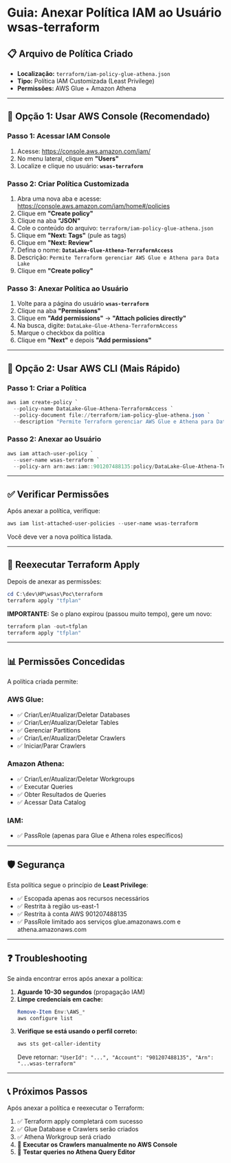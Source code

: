 # Guia: Anexar Política IAM ao Usuário wsas-terraform

## 📋 Arquivo de Política Criado
- **Localização:** `terraform/iam-policy-glue-athena.json`
- **Tipo:** Política IAM Customizada (Least Privilege)
- **Permissões:** AWS Glue + Amazon Athena

---

## 🔧 Opção 1: Usar AWS Console (Recomendado)

### Passo 1: Acessar IAM Console
1. Acesse: https://console.aws.amazon.com/iam/
2. No menu lateral, clique em **"Users"**
3. Localize e clique no usuário: **`wsas-terraform`**

### Passo 2: Criar Política Customizada
1. Abra uma nova aba e acesse: https://console.aws.amazon.com/iam/home#/policies
2. Clique em **"Create policy"**
3. Clique na aba **"JSON"**
4. Cole o conteúdo do arquivo: `terraform/iam-policy-glue-athena.json`
5. Clique em **"Next: Tags"** (pule as tags)
6. Clique em **"Next: Review"**
7. Defina o nome: **`DataLake-Glue-Athena-TerraformAccess`**
8. Descrição: `Permite Terraform gerenciar AWS Glue e Athena para Data Lake`
9. Clique em **"Create policy"**

### Passo 3: Anexar Política ao Usuário
1. Volte para a página do usuário **`wsas-terraform`**
2. Clique na aba **"Permissions"**
3. Clique em **"Add permissions"** → **"Attach policies directly"**
4. Na busca, digite: `DataLake-Glue-Athena-TerraformAccess`
5. Marque o checkbox da política
6. Clique em **"Next"** e depois **"Add permissions"**

---

## 🚀 Opção 2: Usar AWS CLI (Mais Rápido)

### Passo 1: Criar a Política
```powershell
aws iam create-policy `
  --policy-name DataLake-Glue-Athena-TerraformAccess `
  --policy-document file://terraform/iam-policy-glue-athena.json `
  --description "Permite Terraform gerenciar AWS Glue e Athena para Data Lake"
```

### Passo 2: Anexar ao Usuário
```powershell
aws iam attach-user-policy `
  --user-name wsas-terraform `
  --policy-arn arn:aws:iam::901207488135:policy/DataLake-Glue-Athena-TerraformAccess
```

---

## ✅ Verificar Permissões

Após anexar a política, verifique:

```powershell
aws iam list-attached-user-policies --user-name wsas-terraform
```

Você deve ver a nova política listada.

---

## 🔄 Reexecutar Terraform Apply

Depois de anexar as permissões:

```powershell
cd C:\dev\HP\wsas\Poc\terraform
terraform apply "tfplan"
```

**IMPORTANTE:** Se o plano expirou (passou muito tempo), gere um novo:

```powershell
terraform plan -out=tfplan
terraform apply "tfplan"
```

---

## 📊 Permissões Concedidas

A política criada permite:

### AWS Glue:
- ✅ Criar/Ler/Atualizar/Deletar Databases
- ✅ Criar/Ler/Atualizar/Deletar Tables
- ✅ Gerenciar Partitions
- ✅ Criar/Ler/Atualizar/Deletar Crawlers
- ✅ Iniciar/Parar Crawlers

### Amazon Athena:
- ✅ Criar/Ler/Atualizar/Deletar Workgroups
- ✅ Executar Queries
- ✅ Obter Resultados de Queries
- ✅ Acessar Data Catalog

### IAM:
- ✅ PassRole (apenas para Glue e Athena roles específicos)

---

## 🛡️ Segurança

Esta política segue o princípio de **Least Privilege**:
- ✅ Escopada apenas aos recursos necessários
- ✅ Restrita à região us-east-1
- ✅ Restrita à conta AWS 901207488135
- ✅ PassRole limitado aos serviços glue.amazonaws.com e athena.amazonaws.com

---

## ❓ Troubleshooting

Se ainda encontrar erros após anexar a política:

1. **Aguarde 10-30 segundos** (propagação IAM)
2. **Limpe credenciais em cache:**
   ```powershell
   Remove-Item Env:\AWS_*
   aws configure list
   ```
3. **Verifique se está usando o perfil correto:**
   ```powershell
   aws sts get-caller-identity
   ```
   Deve retornar: `"UserId": "...", "Account": "901207488135", "Arn": "...wsas-terraform"`

---

## 📞 Próximos Passos

Após anexar a política e reexecutar o Terraform:

1. ✅ Terraform apply completará com sucesso
2. ✅ Glue Database e Crawlers serão criados
3. ✅ Athena Workgroup será criado
4. 🎯 **Executar os Crawlers manualmente no AWS Console**
5. 🎯 **Testar queries no Athena Query Editor**
